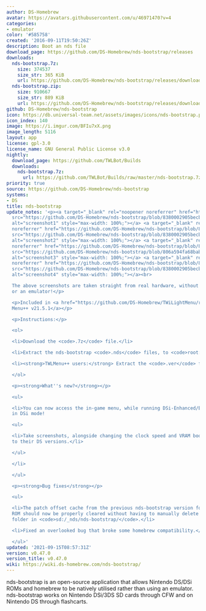 ```yaml
---
author: DS-Homebrew
avatar: https://avatars.githubusercontent.com/u/46971470?v=4
categories:
- emulator
color: '#585758'
created: '2016-09-11T19:50:26Z'
description: Boot an nds file
download_page: https://github.com/DS-Homebrew/nds-bootstrap/releases
downloads:
  nds-bootstrap.7z:
    size: 374537
    size_str: 365 KiB
    url: https://github.com/DS-Homebrew/nds-bootstrap/releases/download/v0.47.0/nds-bootstrap.7z
  nds-bootstrap.zip:
    size: 910667
    size_str: 889 KiB
    url: https://github.com/DS-Homebrew/nds-bootstrap/releases/download/v0.47.0/nds-bootstrap.zip
github: DS-Homebrew/nds-bootstrap
icon: https://db.universal-team.net/assets/images/icons/nds-bootstrap.png
icon_index: 140
image: https://i.imgur.com/BFIu7xX.png
image_length: 5116
layout: app
license: gpl-3.0
license_name: GNU General Public License v3.0
nightly:
  download_page: https://github.com/TWLBot/Builds
  downloads:
    nds-bootstrap.7z:
      url: https://github.com/TWLBot/Builds/raw/master/nds-bootstrap.7z
priority: true
source: https://github.com/DS-Homebrew/nds-bootstrap
systems:
- DS
title: nds-bootstrap
update_notes: '<p><a target="_blank" rel="noopener noreferrer" href="https://github.com/DS-Homebrew/nds-bootstrap/blob/8380002905becb9cb8f79b7ae353eb88d15aa3f1/screenshots/v0.47.0/AssassinsCreed2Discovery.png?raw=true"><img
  src="https://github.com/DS-Homebrew/nds-bootstrap/blob/8380002905becb9cb8f79b7ae353eb88d15aa3f1/screenshots/v0.47.0/AssassinsCreed2Discovery.png?raw=true"
  alt="screenshot1" style="max-width: 100%;"></a> <a target="_blank" rel="noopener
  noreferrer" href="https://github.com/DS-Homebrew/nds-bootstrap/blob/8380002905becb9cb8f79b7ae353eb88d15aa3f1/screenshots/v0.47.0/FotoShowdown.png?raw=true"><img
  src="https://github.com/DS-Homebrew/nds-bootstrap/blob/8380002905becb9cb8f79b7ae353eb88d15aa3f1/screenshots/v0.47.0/FotoShowdown.png?raw=true"
  alt="screenshot2" style="max-width: 100%;"></a> <a target="_blank" rel="noopener
  noreferrer" href="https://github.com/DS-Homebrew/nds-bootstrap/blob/806a594fa68bab1d60647fd17af2ff86cd214378/screenshots/v0.47.0/PokemonB2W2.png?raw=true"><img
  src="https://github.com/DS-Homebrew/nds-bootstrap/blob/806a594fa68bab1d60647fd17af2ff86cd214378/screenshots/v0.47.0/PokemonB2W2.png?raw=true"
  alt="screenshot3" style="max-width: 100%;"></a> <a target="_blank" rel="noopener
  noreferrer" href="https://github.com/DS-Homebrew/nds-bootstrap/blob/8380002905becb9cb8f79b7ae353eb88d15aa3f1/screenshots/v0.47.0/SystemFlaw.png?raw=true"><img
  src="https://github.com/DS-Homebrew/nds-bootstrap/blob/8380002905becb9cb8f79b7ae353eb88d15aa3f1/screenshots/v0.47.0/SystemFlaw.png?raw=true"
  alt="screenshot4" style="max-width: 100%;"></a><br>

  The above screenshots are taken straight from real hardware, without a capture card
  or an emulator!</p>

  <p>Included in <a href="https://github.com/DS-Homebrew/TWiLightMenu/releases/tag/v21.5.1"><strong>TW</strong>i<strong>L</strong>ight
  Menu++ v21.5.1</a></p>

  <p>Instructions:</p>

  <ol>

  <li>Download the <code>.7z</code> file.</li>

  <li>Extract the nds-bootstrap <code>.nds</code> files, to <code>root:/_nds</code>.</li>

  <li><strong>TWLMenu++ users:</strong> Extract the <code>.ver</code> file to <code>root:/_nds/TWiLightMenu</code>.</li>

  </ol>

  <p><strong>What''s new?</strong></p>

  <ul>

  <li>You can now access the in-game menu, while running DSi-Enhanced/Exclusive games
  in DSi mode!

  <ul>

  <li>Take screenshots, alongside changing the clock speed and VRAM boost settings
  to their DS versions.</li>

  </ul>

  </li>

  </ul>

  <p><strong>Bug fixes</strong></p>

  <ul>

  <li>The patch offset cache from the previous nds-bootstrap version for each launched
  ROM should now be properly cleared without having to manually delete the <code>patchOffsetCache</code>
  folder in <code>sd:/_nds/nds-bootstrap/</code>.</li>

  <li>Fixed an overlooked bug that broke some homebrew compatibility.</li>

  </ul>'
updated: '2021-09-15T08:57:31Z'
version: v0.47.0
version_title: v0.47.0
wiki: https://wiki.ds-homebrew.com/nds-bootstrap/
---
```

nds-bootstrap is an open-source application that allows Nintendo DS/DSi ROMs and homebrew to be natively utilised rather than using an emulator. nds-bootstrap works on Nintendo DSi/3DS SD cards through CFW and on Nintendo DS through flashcarts.